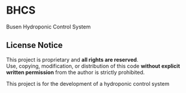 # BHCS
Busen Hydroponic Control System

## License Notice
This project is proprietary and **all rights are reserved**.  
Use, copying, modification, or distribution of this code **without explicit written permission** from the author is strictly prohibited.

This project is for the development of a hydroponic control system

